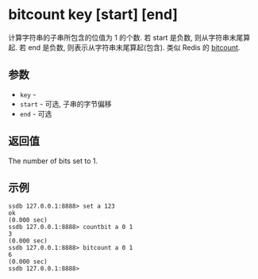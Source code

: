 # bitcount key [start] [end]

计算字符串的子串所包含的位值为 1 的个数. 若 start 是负数, 则从字符串末尾算起. 若 end 是负数, 则表示从字符串末尾算起(包含). 类似 Redis 的 [bitcount](http://redis.io/commands/bitcount).

## 参数

* `key` - 
* `start` - 可选, 子串的字节偏移
* `end` - 可选 

## 返回值

The number of bits set to 1.

## 示例

	ssdb 127.0.0.1:8888> set a 123
	ok
	(0.000 sec)
	ssdb 127.0.0.1:8888> countbit a 0 1
	3
	(0.000 sec)
	ssdb 127.0.0.1:8888> bitcount a 0 1
	6
	(0.000 sec)
	ssdb 127.0.0.1:8888> 
